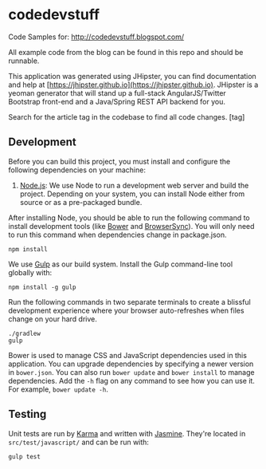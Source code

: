 # codedevstuff

Code Samples for: http://codedevstuff.blogspot.com/

All example code from the blog can be found in this repo and should be runnable.

This application was generated using JHipster, you can find documentation and help at [https://jhipster.github.io](https://jhipster.github.io).  JHipster is a yeoman generator that will stand up a full-stack AngularJS/Twitter Bootstrap front-end and a Java/Spring REST API backend for you.

Search for the article tag in the codebase to find all code changes. [tag]


## Development

Before you can build this project, you must install and configure the following dependencies on your machine:

1. [Node.js][]: We use Node to run a development web server and build the project.
   Depending on your system, you can install Node either from source or as a pre-packaged bundle.

After installing Node, you should be able to run the following command to install development tools (like
[Bower][] and [BrowserSync][]). You will only need to run this command when dependencies change in package.json.

    npm install

We use [Gulp][] as our build system. Install the Gulp command-line tool globally with:

    npm install -g gulp

Run the following commands in two separate terminals to create a blissful development experience where your browser
auto-refreshes when files change on your hard drive.

    ./gradlew
    gulp

Bower is used to manage CSS and JavaScript dependencies used in this application. You can upgrade dependencies by
specifying a newer version in `bower.json`. You can also run `bower update` and `bower install` to manage dependencies.
Add the `-h` flag on any command to see how you can use it. For example, `bower update -h`.

## Testing

Unit tests are run by [Karma][] and written with [Jasmine][]. They're located in `src/test/javascript/` and can be run with:

    gulp test

[JHipster]: https://jhipster.github.io/
[Gatling]: http://gatling.io/
[Node.js]: https://nodejs.org/
[Bower]: http://bower.io/
[Gulp]: http://gulpjs.com/
[BrowserSync]: http://www.browsersync.io/
[Karma]: http://karma-runner.github.io/
[Jasmine]: http://jasmine.github.io/2.0/introduction.html
[Protractor]: https://angular.github.io/protractor/
